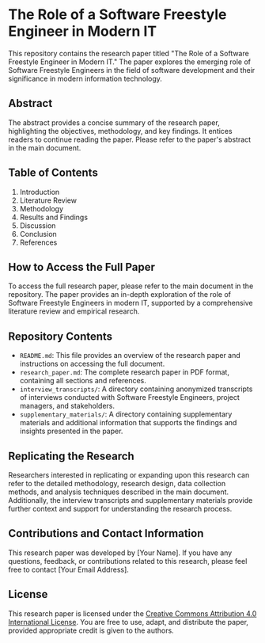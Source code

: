 # The Role of a Software Freestyle Engineer in Modern IT

This repository contains the research paper titled "The Role of a Software Freestyle Engineer in Modern IT." The paper explores the emerging role of Software Freestyle Engineers in the field of software development and their significance in modern information technology.

## Abstract

The abstract provides a concise summary of the research paper, highlighting the objectives, methodology, and key findings. It entices readers to continue reading the paper. Please refer to the paper's abstract in the main document.

## Table of Contents

1. Introduction
2. Literature Review
3. Methodology
4. Results and Findings
5. Discussion
6. Conclusion
7. References

## How to Access the Full Paper

To access the full research paper, please refer to the main document in the repository. The paper provides an in-depth exploration of the role of Software Freestyle Engineers in modern IT, supported by a comprehensive literature review and empirical research.

## Repository Contents

- `README.md`: This file provides an overview of the research paper and instructions on accessing the full document.
- `research_paper.md`: The complete research paper in PDF format, containing all sections and references.
- `interview_transcripts/`: A directory containing anonymized transcripts of interviews conducted with Software Freestyle Engineers, project managers, and stakeholders.
- `supplementary_materials/`: A directory containing supplementary materials and additional information that supports the findings and insights presented in the paper.

## Replicating the Research

Researchers interested in replicating or expanding upon this research can refer to the detailed methodology, research design, data collection methods, and analysis techniques described in the main document. Additionally, the interview transcripts and supplementary materials provide further context and support for understanding the research process.

## Contributions and Contact Information

This research paper was developed by [Your Name]. If you have any questions, feedback, or contributions related to this research, please feel free to contact [Your Email Address].

## License

This research paper is licensed under the [Creative Commons Attribution 4.0 International License](https://creativecommons.org/licenses/by/4.0/). You are free to use, adapt, and distribute the paper, provided appropriate credit is given to the authors.